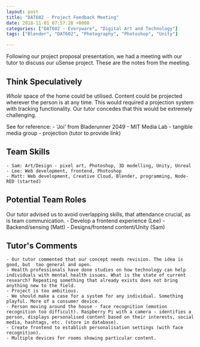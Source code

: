```yaml
---
layout: post
title: "DAT602 - Project Feedback Meeting"
date: 2018-11-01 07:57:28 +0000
categories: ["DAT602 - Everyware", "Digital Art and Technology"]
tags: ["Blender", "DAT602", "Photography", "Photoshop", "Unity"]

---
```

Following our project proposal presentation, we had a meeting with our tutor to discuss our uSense project. These are the notes from the meeting.

## Think Speculatively

*Whole* space of the home could be utilised. Content could be projected wherever the person is at any time. This would required a projection system with tracking functionality. Our tutor concedes that this would be extremely challenging.

See for reference:
 	- 'Joi' from Bladerunner 2049
 	- MIT Media Lab - tangible media group - projection (tutor to provide link)

## Team Skills
 	- Sam: Art/Design - pixel art, Photoshop, 3D modelling, Unity, Unreal
 	- Lee: Web development, frontend, Photoshop
 	- Matt: Web development, Creative Cloud, Blender, programming, Node-RED (started)

## Potential Team Roles

Our tutor advised us to avoid overlapping skills, that attendance crucial, as is team communication.
 	- Develop a frontend experience (Lee)
 	- Backend/sensing (Matt)
 	- Designs/frontend content/Unity (Sam)

## Tutor's Comments
 	- Our tutor commented that our concept needs revision. The idea is good, but  too general and open.
 	- Health professionals have done studies on how technology can help individuals with mental health issues. What is the state of current research? Repeating something that already exists does not bring anything new to the field.
 	- Project is too ambitious.
 	- We should make a case for a system for any individual. Something playful. More of a consumer device.
 	- Person moving around the house - face recognition (emotion recognition too difficult). Raspberry Pi with a camera - identifies a person, displays personalised content based on their interests, social media, hashtags, etc. (store in database).
 	- Create frontend to establish personalisation settings (with face recognition).
 	- Multiple devices for rooms showing particular content.

